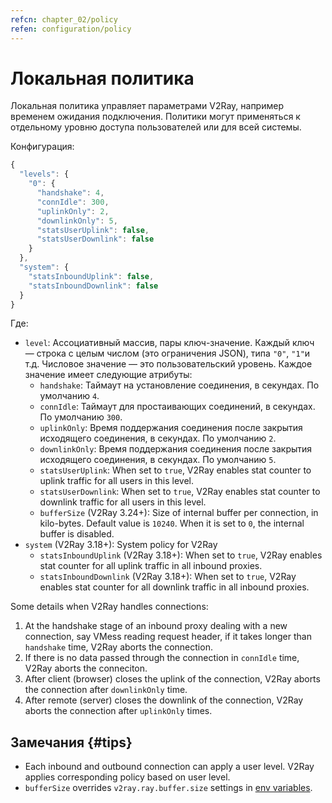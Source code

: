 ```yaml
---
refcn: chapter_02/policy
refen: configuration/policy
---
```

# Локальная политика

Локальная политика управляет параметрами V2Ray, например временем ожидания подключения. Политики могут применяться к отдельному уровню доступа пользователей или для всей системы.

Конфигурация:

```javascript
{
  "levels": {
    "0": {
      "handshake": 4,
      "connIdle": 300,
      "uplinkOnly": 2,
      "downlinkOnly": 5,
      "statsUserUplink": false,
      "statsUserDownlink": false
    }
  },
  "system": {
    "statsInboundUplink": false,
    "statsInboundDownlink": false
  }
}
```

Где:

* `level`: Ассоциативный массив, пары ключ-значение. Каждый ключ — строка с целым числом (это ограничения JSON), типа `"0"`, `"1"`и т.д. Числовое значение — это пользовательский уровень. Каждое значение имеет следующие атрибуты: 
  * `handshake`: Таймаут на установление соединения, в секундах. По умолчанию `4`.
  * `connIdle`: Таймаут для простаивающих соединений, в секундах. По умолчанию `300`.
  * `uplinkOnly`: Время поддержания соединения после закрытия исходящего соединения, в секундах. По умолчанию `2`.
  * `downlinkOnly`: Время поддержания соединения после закрытия исходящего соединения, в секундах. По умолчанию `5`.
  * `statsUserUplink`: When set to `true`, V2Ray enables stat counter to uplink traffic for all users in this level.
  * `statsUserDownlink`: When set to `true`, V2Ray enables stat counter to downlink traffic for all users in this level.
  * `bufferSize` (V2Ray 3.24+): Size of internal buffer per connection, in kilo-bytes. Default value is `10240`. When it is set to `0`, the internal buffer is disabled.
* `system` (V2Ray 3.18+): System policy for V2Ray 
  * `statsInboundUplink` (V2Ray 3.18+): When set to `true`, V2Ray enables stat counter for all uplink traffic in all inbound proxies.
  * `statsInboundDownlink` (V2Ray 3.18+): When set to `true`, V2Ray enables stat counter for all downlink traffic in all inbound proxies.

Some details when V2Ray handles connections:

1. At the handshake stage of an inbound proxy dealing with a new connection, say VMess reading request header, if it takes longer than `handshake` time, V2Ray aborts the connection.
2. If there is no data passed through the connection in `connIdle` time, V2Ray aborts the conneciton.
3. After client (browser) closes the uplink of the connection, V2Ray aborts the connection after `downlinkOnly` time.
4. After remote (server) closes the downlink of the connection, V2Ray aborts the connection after `uplinkOnly` times.

## Замечания {#tips}

* Each inbound and outbound connection can apply a user level. V2Ray applies corresponding policy based on user level.
* `bufferSize` overrides `v2ray.ray.buffer.size` settings in [env variables](env.md#cache-size-per-connection).